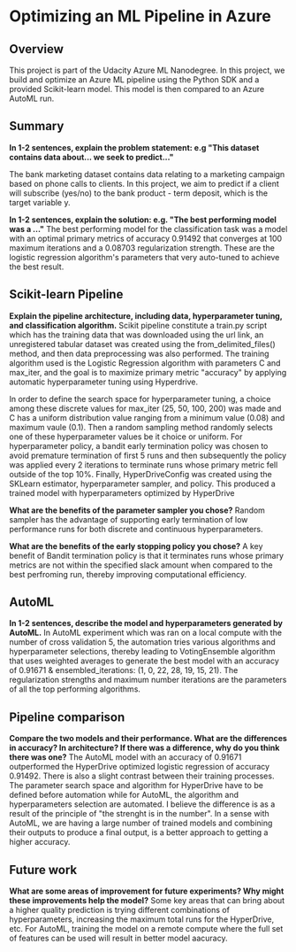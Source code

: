 # Optimizing an ML Pipeline in Azure

## Overview
This project is part of the Udacity Azure ML Nanodegree.
In this project, we build and optimize an Azure ML pipeline using the Python SDK and a provided Scikit-learn model.
This model is then compared to an Azure AutoML run.

## Summary
**In 1-2 sentences, explain the problem statement: e.g "This dataset contains data about... we seek to predict..."**

The bank marketing dataset contains data relating to a marketing campaign based on phone calls to clients. In this project, we aim to predict if a client will subscribe (yes/no) to the bank product - term deposit, which is the target variable y.

**In 1-2 sentences, explain the solution: e.g. "The best performing model was a ..."**
The best performing model for the classification task was a model with an optimal primary metrics of accuracy 0.91492 that converges at 100 maximum iterations and a 0.08703 regularization strength. These are the logistic regression algorithm's parameters that very auto-tuned to achieve the best result.

## Scikit-learn Pipeline
**Explain the pipeline architecture, including data, hyperparameter tuning, and classification algorithm.**
Scikit pipeline constitute a train.py script which has the training data that was downloaded using the url link, an unregistered tabular dataset was created using the from_delimited_files() method, and then data preprocessing was also performed. The training algorithm used is the Logistic Regression algorithm with parameters C and max_iter, and the goal is to maximize primary metric "accuracy" by applying automatic hyperparameter tuning using Hyperdrive.

In order to define the search space for hyperparameter tuning, a choice among these discrete values for max_iter (25, 50, 100, 200) was made and C has a uniform distribution value ranging from a minimum value (0.08) and maximum vaule (0.1). Then a random sampling method randomly selects one of these hyperparameter values be it choice or uniform. For hyperparameter policy, a bandit early termination policy was chosen to avoid premature termination of first 5 runs and then subsequently the policy was applied every 2 iterations to terminate runs whose primary metric fell outside of the top 10%. Finally, HyperDriveConfig was created using the SKLearn estimator, hyperparameter sampler, and policy. This produced a trained model with hyperparameters optimized by HyperDrive

**What are the benefits of the parameter sampler you chose?**
Random sampler has the advantage of supporting early termination of low performance runs for both discrete and continuous hyperparameters.

**What are the benefits of the early stopping policy you chose?**
A key benefit of Bandit termination policy is that it terminates runs whose primary metrics are not within the specified slack amount when compared to the best perfroming run, thereby improving computational efficiency.

## AutoML
**In 1-2 sentences, describe the model and hyperparameters generated by AutoML.**
In AutoML experiment which was ran on a local compute with the number of cross validation 5, the automation tries various algorithms and hyperparameter selections, thereby leading to VotingEnsemble algorithm that uses weighted averages to generate the best model with an accuracy of 0.91671 & ensembled_iterations: (1, 0, 22, 28, 19, 15, 21). The regularization strengths and maximum number iterations are the parameters of all the top performing algorithms.

## Pipeline comparison
**Compare the two models and their performance. What are the differences in accuracy? In architecture? If there was a difference, why do you think there was one?**
The AutoML model with an accuracy of 0.91671 outperformed the HyperDrive optimized logistic regression of accuracy 0.91492. There is also a slight contrast between their training processes. The parameter search space and algorithm for HyperDrive have to be defined before automation while for AutoML, the algorithm and hyperparameters selection are automated. I believe the difference is as a result of the principle of "the strenght is in the number". In a sense with AutoML, we are having a large number of trained models and combining their outputs to produce a final output, is a better approach to getting a higher accuracy.

## Future work
**What are some areas of improvement for future experiments? Why might these improvements help the model?**
Some key areas that can bring about a higher quality prediction is trying different combinations of hyperparameters, increasing the maximum total runs for the HyperDrive, etc. For AutoML, training the model on a remote compute where the full set of features can be used will result in better model aacuracy.

